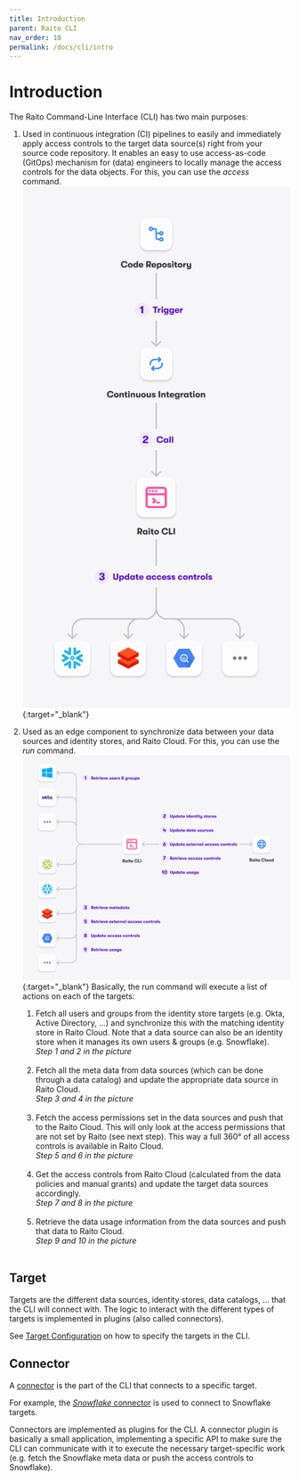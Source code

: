```yaml
---
title: Introduction
parent: Raito CLI
nav_order: 10
permalink: /docs/cli/intro
---
```

# Introduction
The Raito Command-Line Interface (CLI) has two main purposes:

1. Used in continuous integration (CI) pipelines to easily and immediately apply access controls to the target data source(s) right from your source code repository. It enables an easy to use access-as-code (GitOps) mechanism for (data) engineers to locally manage the access controls for the data objects. For this, you can use the *access* command.
[![CLI GitOps Overview](/assets/images/cli-gitops-overview.png)](/assets/images/cli-gitops-overview.png){:target="_blank"}
   
1. Used as an edge component to synchronize data between your data sources and identity stores, and Raito Cloud. For this, you can use the *run* command.
[![CLI GitOps Overview](/assets/images/raito-integration-overview.png)](/assets/images/raito-integration-overview.png){:target="_blank"}
Basically, the run command will execute a list of actions on each of the targets:
    1. Fetch all users and groups from the identity store targets (e.g. Okta, Active Directory, ...) and synchronize this with the matching identity store in Raito Cloud. Note that a data source can also be an identity store when it manages its own users & groups (e.g. Snowflake).<br>
    *Step 1 and 2 in the picture*<br><br>
    1. Fetch all the meta data from data sources (which can be done through a data catalog) and update the appropriate data source in Raito Cloud.<br>
    *Step 3 and 4 in the picture*<br><br>
    1. Fetch the access permissions set in the data sources and push that to the Raito Cloud. This will only look at the access permissions that are not set by Raito (see next step). This way a full 360° of all access controls is available in Raito Cloud.<br>
    *Step 5 and 6 in the picture*<br><br>
    1. Get the access controls from Raito Cloud (calculated from the data policies and manual grants) and update the target data sources accordingly.<br>
    *Step 7 and 8 in the picture*<br><br>
    1. Retrieve the data usage information from the data sources and push that data to Raito Cloud.<br>
    *Step 9 and 10 in the picture*<br><br>

## Target
Targets are the different data sources, identity stores, data catalogs, ... that the CLI will connect with. The logic to interact with the different types of targets is implemented in plugins (also called connectors).
 
See [Target Configuration](/docs/cli/configuration#targets) on how to specify the targets in the CLI.

## Connector
A [connector](/docs/cli/connectors) is the part of the CLI that connects to a specific target.

For example, the [*Snowflake* connector](/docs/cli/connectors/snowflake) is used to connect to Snowflake targets.

Connectors are implemented as plugins for the CLI. A connector plugin is basically a small application, implementing a specific API to make sure the CLI can communicate with it to execute the necessary target-specific work (e.g. fetch the Snowflake meta data or push the access controls to Snowflake).